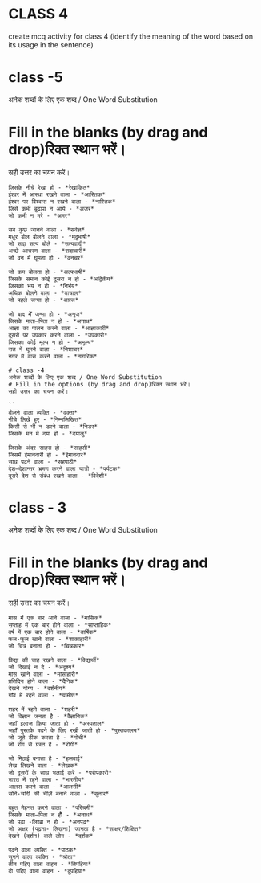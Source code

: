 # CLASS 4
create mcq activity for class 4
(identify the meaning of the word based on its usage in the sentence)

# class -5 

अनेक शब्दों के लिए एक शब्द / One Word Substitution
# Fill in the blanks (by drag and drop)रिक्त स्थान भरें।
सही उत्तर का चयन करें।

```
जिसके नीचे रेखा हो - *रेखांकित*
ईश्वर में आस्था रखने वाला - *आस्तिक*
ईश्वर पर विश्वास न रखने वाला - *नास्तिक*
जिसे कभी बुढ़ापा न आये - *अजर*
जो कभी न मरे - *अमर*
```

```
सब कुछ जानने वाला - *सर्वज्ञ*
मधुर बोल बोलने वाला - *मृदुभाषी*
जो सदा सत्य बोले - *सत्यवादी*
अच्छे आचरण वाला - *सदाचारी*
जो वन में घूमता हो - *वनचर*
```

```
जो कम बोलता हो - *अल्पभाषी*
जिसके समान कोई दूसरा न हो - *अद्वितीय*
जिसको भय न हो - *निर्भय*
अधिक बोलने वाला - *वाचाल*
जो पहले जन्मा हो - *अग्रज*
```

```
जो बाद मेँ जन्मा हो - *अनुज*
जिसके माता–पिता न हो - *अनाथ*
आज्ञा का पालन करने वाला - *आज्ञाकारी*
दूसरों पर उपकार करने वाला - *उपकारी*
जिसका कोई मूल्य न हो - *अमूल्य*
रात में घूमने वाला - *निशाचर*
नगर में वास करने वाला - *नागरिक*

# class -4 
अनेक शब्दों के लिए एक शब्द / One Word Substitution
# Fill in the options (by drag and drop)रिक्त स्थान भरें।
सही उत्तर का चयन करें।

``
बोलने वाला व्यक्ति - *वक्ता*
नीचे लिखे हुए - *निम्नलिखित*
किसी से भी न डरने वाला - *निडर*
जिसके मन मे दया हो - *दयालु*
```
```
जिसके अंदर साहस हो - *साहसी*
जिसमें ईमानदारी हो - *ईमानदार*
साथ पढ़ने वाला - *सहपाठी*
देश–देशान्तर भ्रमण करने वाला यात्री - *पर्यटक*
दूसरे देश से संबंध रखने वाला - *विदेशी*
```
# class - 3
अनेक शब्दों के लिए एक शब्द / One Word Substitution
# Fill in the blanks (by drag and drop)रिक्त स्थान भरें।
सही उत्तर का चयन करें।

```
मास में एक बार आने वाला - *मासिक*
सप्ताह में एक बार होने वाला - *साप्ताहिक*
वर्ष में एक बार होने वाला - *वार्षिक*
फल-फूल खाने वाला - *शाकाहारी* 
जो चित्र बनाता हो - *चित्रकार*
```

```
विद्या की चाह रखने वाला - *विद्यार्थी*
जो दिखाई न दे - *अदृश्य*
मांस खाने वाला - *मांसाहारी* 
प्रतिदिन होने वाला - *दैनिक*
देखने योग्य - *दर्शनीय*
गाँव में रहने वाला - *ग्रामीण*
```

```
शहर में रहने वाला - *शहरी* 
जो विज्ञान जनता है - *वैज्ञानिक*
जहाँ इलाज किया जाता हो - *अस्पताल*
जहाँ पुस्तके पढने के लिए रखी जाती हो - *पुस्तकालय*
जो जूते ठीक करता है - *मोची* 
जो रोग से ग्रस्त है - *रोगी* 
```

```
जो मिठाई बनाता है - *हलवाई*
लेख लिखने वाला - *लेखक*
जो दूसरों के साथ भलाई करे - *परोपकारी*
भारत में रहने वाला - *भारतीय*
आलस करने वाला - *आलसी*
सोने-चांदी की चीज़ें बनाने वाला - *सुनार*
```

```
बहुत मेहनत करने वाला - *परिश्रमी*
जिसके माता–पिता न होँ - *अनाथ*
जो पढ़ा -लिखा न हो - *अनपढ़*
जो अक्षर (पढ़ना- लिखना) जानता है - *साक्षर/शिक्षित*
देखने (दर्शन) वाले लोग - *दर्शक*
```

```
पढ़ने वाला व्यक्ति - *पाठक*
सुनने वाला व्यक्ति - *श्रोता*
तीन पहिए वाला वाहन - *तिपहिया*
दो पहिए वाला वाहन - *दुपहिया*
```

